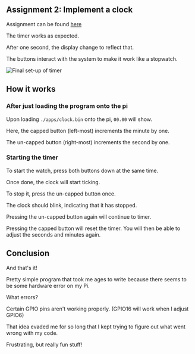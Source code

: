 ## Assignment 2: Implement a clock

Assignment can be found [here](http://cs107e.github.io/assignments/assign2/#extension-set-time)

The timer works as expected.

After one second, the display change to reflect that.

The buttons interact with the system to make it work like a stopwatch.

![Final set-up of timer][final rpi set-up]

## How it works

### After just loading the program onto the pi
Upon loading `./apps/clock.bin` onto the pi, `00.00` will show.

Here, the capped button (left-most) increments the minute by one.

The un-capped button (right-most) increments the second by one.

### Starting the timer

To start the watch, press both buttons down at the same time.

Once done, the clock will start ticking.

To stop it, press the un-capped button once.

The clock should blink, indicating that it has stopped.

Pressing the un-capped button again will continue to timer.

Pressing the capped button will reset the timer. You will then be able to adjust the seconds and minutes again.

## Conclusion

And that's it!

Pretty simple program that took me ages to write because there seems to be some hardware error on my Pi.

What errors?

Certain GPIO pins aren't working properly. (GPIO16 will work when I adjust GPIO6)

That idea evaded me for so long that I kept trying to figure out what went wrong with my code.

Frustrating, but really fun stuff!

[final rpi set-up]: ./final_rpi_set-up.jpg
